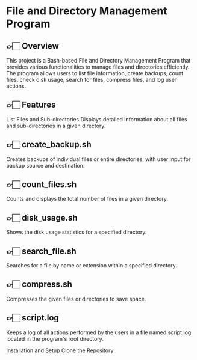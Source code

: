 # File and Directory Management Program
## 👉🏻 Overview
This project is a Bash-based File and Directory Management Program that provides various functionalities to manage files and directories efficiently. The program allows users to list file information, create backups, count files, check disk usage, search for files, compress files, and log user actions.

## 👉🏻 Features
List Files and Sub-directories
Displays detailed information about all files and sub-directories in a given directory.

## 👉🏻 create_backup.sh
Creates backups of individual files or entire directories, with user input for backup source and destination.

## 👉🏻 count_files.sh
Counts and displays the total number of files in a given directory.

## 👉🏻 disk_usage.sh
Shows the disk usage statistics for a specified directory.

## 👉🏻 search_file.sh
Searches for a file by name or extension within a specified directory.

## 👉🏻 compress.sh
Compresses the given files or directories to save space.

## 👉🏻 script.log
Keeps a log of all actions performed by the users in a file named script.log located in the program's root directory.

Installation and Setup
Clone the Repository

